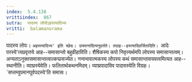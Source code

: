 ```yaml
---
index:  5.4.138
vrittiindex:  867
sutra:  पादस्य लोपोऽहस्त्यादिभ्यः
vritti:  balamanorama 
---
```


पादस्य लोपः। `अहस्त्यादिभ्य' इति च्छेदः। उपमानादित्यनुवर्तते। तदाह--हस्त्यादिवर्जितादिति। `आदेः परस्ये'त्यप्रवृत्तये आह--समासान्तो बहुव्रीहाविति। शैषिकस्य कपो निवृत्त्यर्थमपि लोपस्य समासान्तत्वम्। अन्यताऽनुक्तसमासान्तत्वात्कप्प्रसज्येत। नन्वभावात्मकस्य लोपस्य कथं समासान्तावयवत्वमित्यत आह--स्थानीति। व्याघ्रस्येवेति। फलितार्थकथनमिदम्। व्याघ्रपादाविव पादावस्येति विग्रहः। `सप्तम्युपमानपूर्वपदस्ये'ति समासः। 

